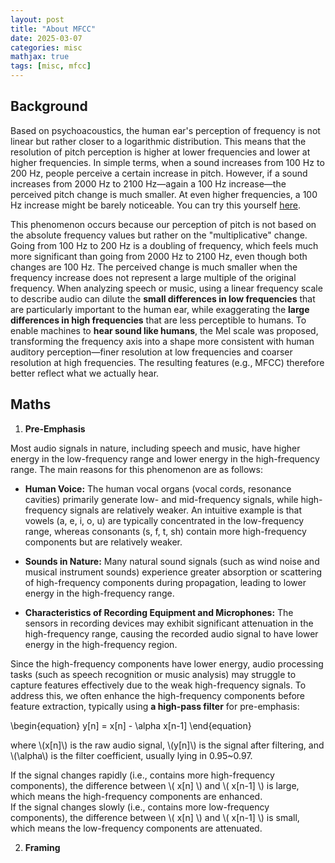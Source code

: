 ```yaml
---
layout: post
title: "About MFCC"
date: 2025-03-07
categories: misc
mathjax: true
tags: [misc, mfcc]
---
```


## Background

Based on psychoacoustics, the human ear's perception of frequency is not linear but rather closer to a logarithmic distribution. This means that the resolution of pitch perception is higher at lower frequencies and lower at higher frequencies. In simple terms, when a sound increases from 100 Hz to 200 Hz, people perceive a certain increase in pitch. However, if a sound increases from 2000 Hz to 2100 Hz—again a 100 Hz increase—the perceived pitch change is much smaller. At even higher frequencies, a 100 Hz increase might be barely noticeable. You can try this yourself [here](https://onlinetonegenerator.com/). 

This phenomenon occurs because our perception of pitch is not based on the absolute frequency values but rather on the "multiplicative" change. Going from 100 Hz to 200 Hz is a doubling of frequency, which feels much more significant than going from 2000 Hz to 2100 Hz, even though both changes are 100 Hz. The perceived change is much smaller when the frequency increase does not represent a large multiple of the original frequency. When analyzing speech or music, using a linear frequency scale to describe audio can dilute the **small differences in low frequencies** that are particularly important to the human ear, while exaggerating the **large differences in high frequencies** that are less perceptible to humans. To enable machines to **hear sound like humans**, the Mel scale was proposed, transforming the frequency axis into a shape more consistent with human auditory perception—finer resolution at low frequencies and coarser resolution at high frequencies. The resulting features (e.g., MFCC) therefore better reflect what we actually hear.

## Maths

1. **Pre-Emphasis**

Most audio signals in nature, including speech and music, have higher energy in the low-frequency range and lower energy in the high-frequency range. The main reasons for this phenomenon are as follows:

* **Human Voice:** The human vocal organs (vocal cords, resonance cavities) primarily generate low- and mid-frequency signals, while high-frequency signals are relatively weaker. An intuitive example is that vowels (a, e, i, o, u) are typically concentrated in the low-frequency range, whereas consonants (s, f, t, sh) contain more high-frequency components but are relatively weaker.

* **Sounds in Nature:** Many natural sound signals (such as wind noise and musical instrument sounds) experience greater absorption or scattering of high-frequency components during propagation, leading to lower energy in the high-frequency range.

* **Characteristics of Recording Equipment and Microphones:** The sensors in recording devices may exhibit significant attenuation in the high-frequency range, causing the recorded audio signal to have lower energy in the high-frequency region.

Since the high-frequency components have lower energy, audio processing tasks (such as speech recognition or music analysis) may struggle to capture features effectively due to the weak high-frequency signals. To address this, we often enhance the high-frequency components before feature extraction, typically using **a high-pass filter** for pre-emphasis:

\begin{equation}
y[n] = x[n] - \alpha x[n-1]
\end{equation}

where \\(x[n]\\) is the raw audio signal, \\(y[n]\\) is the signal after filtering, and \\(\alpha\\) is the filter coefficient, usually lying in 0.95~0.97.

If the signal changes rapidly (i.e., contains more high-frequency components), the difference between \\( x[n] \\) and \\( x[n-1] \\) is large, which means the high-frequency components are enhanced.  
If the signal changes slowly (i.e., contains more low-frequency components), the difference between \\( x[n] \\) and \\( x[n-1] \\) is small, which means the low-frequency components are attenuated.

2. **Framing**